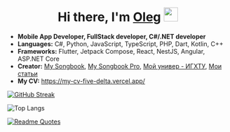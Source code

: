 <h1 align="center">Hi there, I'm <a href="#" target="_blank">Oleg</a> 
<img src="https://github.com/blackcater/blackcater/raw/main/images/Hi.gif" height="32"/></h1>
<!-- <h3 align="center">Computer science student, IT news writer from Russia 🇷🇺</h3> -->

<!-- 👋 Hi, I'm @HubOl01 -->
- **Mobile App Developer, FullStack developer, C#/.NET developer**
- **Languages:** C#, Python, JavaScript, TypeScript, PHP, Dart, Kotlin, C++
- **Frameworks:** Flutter, Jetpack Compose, React, NestJS, Angular, ASP.NET Core
- **Creator:** [My Songbook](https://www.rustore.ru/catalog/app/ru.ru_developer.my_songbook), [My Songbook Pro](https://www.rustore.ru/catalog/app/ru.ru_developer.my_songbook_pro), [Мой универ - ИГХТУ](https://www.rustore.ru/catalog/app/ru.ru_developer.my_university_isuct), [Мои статьи](https://www.rustore.ru/catalog/app/ru.ru_developer.offline_reader)
- **My CV:** https://my-cv-five-delta.vercel.app/

<!-- [![trophy](https://github-profile-trophy.vercel.app/?username=hubol01&theme=onedark)](https://github.com/ryo-ma/github-profile-trophy) -->
[![GitHub Streak](https://streak-stats.demolab.com/?user=hubol01&theme=dark&hide_border=true)](https://git.io/streak-stats)

![Top Langs](https://github-readme-stats.vercel.app/api/top-langs/?username=hubol01&theme=dark&layout=compact&hide_border=true)  


<!-- ![Anurag's GitHub stats](https://github-readme-stats.vercel.app/api?username=hubol01&show_icons=true&theme=dark) -->
[![Readme Quotes](https://quotes-github-readme.vercel.app/api?type=horizontal&theme=dark)](https://github.com/piyushsuthar/github-readme-quotes)
<!-- ![Jokes Card](https://readme-jokes.vercel.app/api) -->
